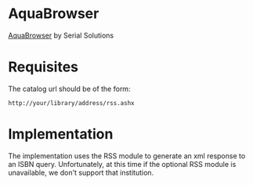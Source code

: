 # AquaBrowser #

[AquaBrowser](http://www.serialssolutions.com/aquabrowser) by Serial Solutions


# Requisites #
The catalog url should be of the form:
```
http://your/library/address/rss.ashx
```

# Implementation #

The implementation uses the RSS module to generate an xml response to an ISBN query.  Unfortunately, at this time if the optional RSS module is unavailable, we don't support that institution.